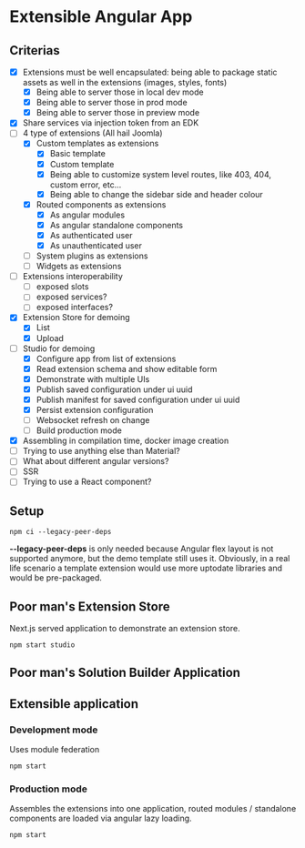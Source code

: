 # Extensible Angular App

## Criterias

- [x] Extensions must be well encapsulated: being able to package static assets as well in the extensions (images, styles, fonts)
  - [x] Being able to server those in local dev mode
  - [x] Being able to server those in prod mode
  - [x] Being able to server those in preview mode
- [x] Share services via injection token from an EDK
- [ ] 4 type of extensions (All hail Joomla)
  - [x] Custom templates as extensions
    - [x] Basic template
    - [x] Custom template
    - [x] Being able to customize system level routes, like 403, 404, custom error, etc...
    - [x] Being able to change the sidebar side and header colour
  - [x] Routed components as extensions
    - [x] As angular modules
    - [x] As angular standalone components
    - [x] As authenticated user
    - [x] As unauthenticated user 
  - [ ] System plugins as extensions
  - [ ] Widgets as extensions
- [ ] Extensions interoperability
  - [ ] exposed slots
  - [ ] exposed services?
  - [ ] exposed interfaces?
- [x] Extension Store for demoing
  - [x] List
  - [x] Upload
- [ ] Studio for demoing
  - [x] Configure app from list of extensions
  - [x] Read extension schema and show editable form
  - [x] Demonstrate with multiple UIs
  - [x] Publish saved configuration under ui uuid
  - [x] Publish manifest for saved configuration under ui uuid
  - [x] Persist extension configuration
  - [ ] Websocket refresh on change
  - [ ] Build production mode
- [x] Assembling in compilation time, docker image creation
- [ ] Trying to use anything else than Material?
- [ ] What about different angular versions?
- [ ] SSR
- [ ] Trying to use a React component?

## Setup

```
npm ci --legacy-peer-deps
```

**--legacy-peer-deps** is only needed because Angular flex layout is not supported anymore, but the demo template still uses it. Obviously, in a real life scenario a template extension would use more uptodate libraries and would be pre-packaged.

## Poor man's Extension Store

Next.js served application to demonstrate an extension store. 

```
npm start studio
```

## Poor man's Solution Builder Application 

## Extensible application

### Development mode

Uses module federation

```
npm start
```

### Production mode

Assembles the extensions into one application, routed modules / standalone components are loaded via angular lazy loading.

```
npm start
```
